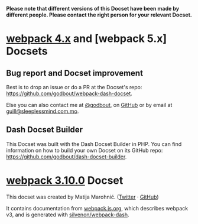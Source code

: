 **Please note that different versions of this Docset have been made by different people. Please contact the right person for your relevant Docset.**

[webpack 4.x][1] and [webpack 5.x] Docsets
=======================

## Bug report and Docset improvement

Best is to drop an issue or do a PR at the Docset's repo: https://github.com/godbout/webpack-dash-docset.

Else you can also contact me at [@godbout](https://twitter.com/godbout), on [GitHub](https://github.com/godbout) or by email at guill@sleeplessmind.com.mo.

## Dash Docset Builder

This Docset was built with the Dash Docset Builder in PHP. You can find information on how to build your own Docset on its GitHub repo: https://github.com/godbout/dash-docset-builder.


[webpack 3.10.0][1] Docset
=======================

This docset was created by Matija Marohnić. ([Twitter](https://twitter.com/silvenon) · [GitHub](https://github.com/silvenon))

It contains documentation from [webpack.js.org](https://webpack.js.org/), which describes webpack v3, and is generated with [silvenon/webpack-dash](https://github.com/silvenon/webpack-dash).

[1]: https://v4.webpack.js.org/
